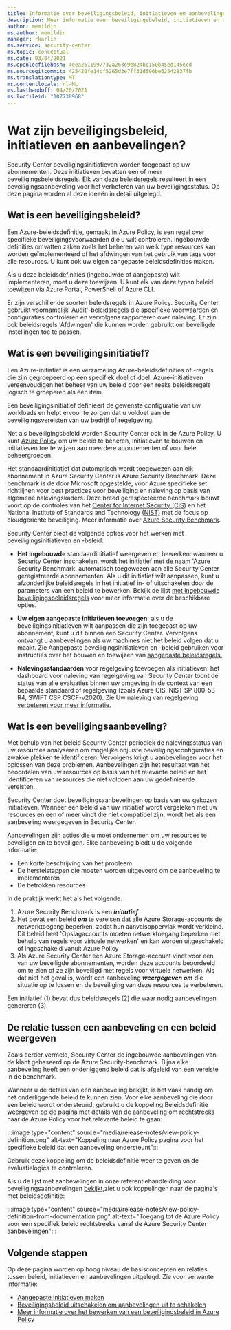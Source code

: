 ```yaml
---
title: Informatie over beveiligingsbeleid, initiatieven en aanbevelingen in Azure Security Center
description: Meer informatie over beveiligingsbeleid, initiatieven en aanbevelingen in Azure Security Center.
author: memildin
ms.author: memildin
manager: rkarlin
ms.service: security-center
ms.topic: conceptual
ms.date: 03/04/2021
ms.openlocfilehash: 4eea2611997732a263e9e824bc150b45ed145ecd
ms.sourcegitcommit: 425420fe14cf5265d3e7ff31d596be62542837fb
ms.translationtype: MT
ms.contentlocale: nl-NL
ms.lasthandoff: 04/20/2021
ms.locfileid: "107738968"
---
```

# <a name="what-are-security-policies-initiatives-and-recommendations"></a>Wat zijn beveiligingsbeleid, initiatieven en aanbevelingen?

Security Center beveiligingsinitiatieven worden toegepast op uw abonnementen. Deze initiatieven bevatten een of meer beveiligingsbeleidsregels. Elk van deze beleidsregels resulteert in een beveiligingsaanbeveling voor het verbeteren van uw beveiligingsstatus. Op deze pagina worden al deze ideeën in detail uitgelegd.


## <a name="what-is-a-security-policy"></a>Wat is een beveiligingsbeleid?

Een Azure-beleidsdefinitie, gemaakt in Azure Policy, is een regel over specifieke beveiligingsvoorwaarden die u wilt controleren. Ingebouwde definities omvatten zaken zoals het beheren van welk type resources kan worden geïmplementeerd of het afdwingen van het gebruik van tags voor alle resources. U kunt ook uw eigen aangepaste beleidsdefinities maken.

Als u deze beleidsdefinities (ingebouwde of aangepaste) wilt implementeren, moet u deze toewijzen. U kunt elk van deze typen beleid toewijzen via Azure Portal, PowerShell of Azure CLI.

Er zijn verschillende soorten beleidsregels in Azure Policy. Security Center gebruikt voornamelijk 'Audit'-beleidsregels die specifieke voorwaarden en configuraties controleren en vervolgens rapporteren over naleving. Er zijn ook beleidsregels 'Afdwingen' die kunnen worden gebruikt om beveiligde instellingen toe te passen.

## <a name="what-is-a-security-initiative"></a>Wat is een beveiligingsinitiatief?

Een Azure-initiatief is een verzameling Azure-beleidsdefinities of -regels die zijn gegroepeerd op een specifiek doel of doel. Azure-initiatieven vereenvoudigen het beheer van uw beleid door een reeks beleidsregels logisch te groeperen als één item.

Een beveiligingsinitiatief definieert de gewenste configuratie van uw workloads en helpt ervoor te zorgen dat u voldoet aan de beveiligingsvereisten van uw bedrijf of regelgeving.

Net als beveiligingsbeleid worden Security Center ook in de Azure Policy. U kunt [Azure Policy](../governance/policy/overview.md) om uw beleid te beheren, initiatieven te bouwen en initiatieven toe te wijzen aan meerdere abonnementen of voor hele beheergroepen.

Het standaardinitiatief dat automatisch wordt toegewezen aan elk abonnement in Azure Security Center is Azure Security Benchmark. Deze benchmark is de door Microsoft opgestelde, voor Azure specifieke set richtlijnen voor best practices voor beveiliging en naleving op basis van algemene nalevingskaders. Deze breed gerespecteerde benchmark bouwt voort op de controles van het [Center for Internet Security (CIS)](https://www.cisecurity.org/benchmark/azure/) en het National Institute of Standards and Technology [(NIST)](https://www.nist.gov/) met de focus op cloudgerichte beveiliging. Meer informatie over [Azure Security Benchmark](https://docs.microsoft.com/security/benchmark/azure/introduction).

Security Center biedt de volgende opties voor het werken met beveiligingsinitiatieven en -beleid:

- **Het ingebouwde** standaardinitiatief weergeven en bewerken: wanneer u Security Center inschakelen, wordt het initiatief met de naam 'Azure Security Benchmark' automatisch toegewezen aan alle Security Center geregistreerde abonnementen. Als u dit initiatief wilt aanpassen, kunt u afzonderlijke beleidsregels in het initiatief in- of uitschakelen door de parameters van een beleid te bewerken. Bekijk de lijst [met ingebouwde beveiligingsbeleidsregels](./policy-reference.md) voor meer informatie over de beschikbare opties.

- **Uw eigen aangepaste initiatieven toevoegen:** als u de beveiligingsinitiatieven wilt aanpassen die zijn toegepast op uw abonnement, kunt u dit binnen een Security Center. Vervolgens ontvangt u aanbevelingen als uw machines niet het beleid volgen dat u maakt. Zie Aangepaste beveiligingsinitiatieven en -beleid gebruiken voor instructies over het bouwen en toewijzen van [aangepaste beleidsregels.](custom-security-policies.md)

- **Nalevingsstandaarden** voor regelgeving toevoegen als initiatieven: het dashboard voor naleving van regelgeving van Security Center toont de status van alle evaluaties binnen uw omgeving in de context van een bepaalde standaard of regelgeving (zoals Azure CIS, NIST SP 800-53 R4, SWIFT CSP CSCF-v2020). Zie Uw naleving van regelgeving [verbeteren voor meer informatie.](security-center-compliance-dashboard.md)

## <a name="what-is-a-security-recommendation"></a>Wat is een beveiligingsaanbeveling?

Met behulp van het beleid Security Center periodiek de nalevingsstatus van uw resources analyseren om mogelijke onjuiste beveiligingsconfiguraties en zwakke plekken te identificeren. Vervolgens krijgt u aanbevelingen voor het oplossen van deze problemen. Aanbevelingen zijn het resultaat van het beoordelen van uw resources op basis van het relevante beleid en het identificeren van resources die niet voldoen aan uw gedefinieerde vereisten.

Security Center doet beveiligingsaanbevelingen op basis van uw gekozen initiatieven. Wanneer een beleid van uw initiatief wordt vergeleken met uw resources en een of meer vindt die niet compatibel zijn, wordt het als een aanbeveling weergegeven in Security Center.

Aanbevelingen zijn acties die u moet ondernemen om uw resources te beveiligen en te beveiligen. Elke aanbeveling biedt u de volgende informatie:

- Een korte beschrijving van het probleem
- De herstelstappen die moeten worden uitgevoerd om de aanbeveling te implementeren
- De betrokken resources

In de praktijk werkt het als het volgende:

1. Azure Security Benchmark is een ***initiatief***
1. Het bevat een beleid ***om*** te vereisen dat alle Azure Storage-accounts de netwerktoegang beperken, zodat hun aanvalsoppervlak wordt verkleind. Dit beleid heet 'Opslagaccounts moeten netwerktoegang beperken met behulp van regels voor virtuele netwerken' en kan worden uitgeschakeld of ingeschakeld vanuit Azure Policy
1. Als Azure Security Center een Azure Storage-account vindt voor een van uw beveiligde abonnementen, worden deze accounts beoordeeld om te zien of ze zijn beveiligd met regels voor virtuele netwerken. Als dat niet het geval is, wordt een aanbeveling ***weergegeven om*** die situatie op te lossen en de beveiliging van deze resources te verbeteren. 

Een initiatief (1) bevat dus beleidsregels (2) die waar nodig aanbevelingen genereren (3). 

## <a name="viewing-the-relationship-between-a-recommendation-and-a-policy"></a>De relatie tussen een aanbeveling en een beleid weergeven

Zoals eerder vermeld, Security Center de ingebouwde aanbevelingen van de klant gebaseerd op de Azure Security-benchmark. Bijna elke aanbeveling heeft een onderliggend beleid dat is afgeleid van een vereiste in de benchmark.

Wanneer u de details van een aanbeveling bekijkt, is het vaak handig om het onderliggende beleid te kunnen zien. Voor elke aanbeveling die door  een beleid wordt ondersteund, gebruikt u de koppeling Beleidsdefinitie weergeven op de pagina met details van de aanbeveling om rechtstreeks naar de Azure Policy voor het relevante beleid te gaan:

:::image type="content" source="media/release-notes/view-policy-definition.png" alt-text="Koppeling naar Azure Policy pagina voor het specifieke beleid dat een aanbeveling ondersteunt":::

Gebruik deze koppeling om de beleidsdefinitie weer te geven en de evaluatielogica te controleren. 

Als u de lijst met aanbevelingen in onze referentiehandleiding voor beveiligingsaanbevelingen [bekijkt,](recommendations-reference.md)ziet u ook koppelingen naar de pagina's met beleidsdefinitie:

:::image type="content" source="media/release-notes/view-policy-definition-from-documentation.png" alt-text="Toegang tot de Azure Policy voor een specifiek beleid rechtstreeks vanaf de Azure Security Center aanbevelingen":::


## <a name="next-steps"></a>Volgende stappen

Op deze pagina worden op hoog niveau de basisconcepten en relaties tussen beleid, initiatieven en aanbevelingen uitgelegd. Zie voor verwante informatie:

- [Aangepaste initiatieven maken](custom-security-policies.md)
- [Beveiligingsbeleid uitschakelen om aanbevelingen uit te schakelen](tutorial-security-policy.md#disable-security-policies-and-disable-recommendations)
- [Meer informatie over het bewerken van een beveiligingsbeleid in Azure Policy](../governance/policy/tutorials/create-and-manage.md)